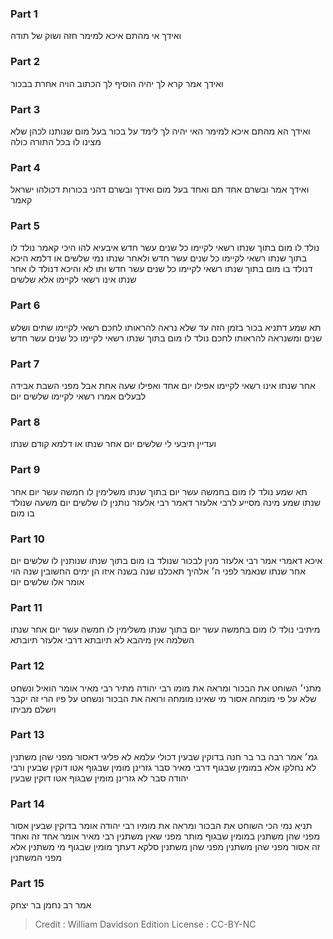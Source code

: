 
### Part 1
ואידך אי מהתם איכא למימר חזה ושוק של תודה

### Part 2
ואידך אמר קרא לך יהיה הוסיף לך הכתוב הויה אחרת בבכור

### Part 3
ואידך הא מהתם איכא למימר האי יהיה לך לימד על בכור בעל מום שנותנו לכהן שלא מצינו לו בכל התורה כולה

### Part 4
ואידך אמר ובשרם אחד תם ואחד בעל מום ואידך ובשרם דהני בכורות דכולהו ישראל קאמר

### Part 5
נולד לו מום בתוך שנתו רשאי לקיימו כל שנים עשר חדש איבעיא להו היכי קאמר נולד לו בתוך שנתו רשאי לקיימו כל שנים עשר חדש ולאחר שנתו נמי שלשים או דלמא היכא דנולד בו מום בתוך שנתו רשאי לקיימו כל שנים עשר חדש ותו לא והיכא דנולד לו אחר שנתו אינו רשאי לקיימו אלא שלשים

### Part 6
תא שמע דתניא בכור בזמן הזה עד שלא נראה להראותו לחכם רשאי לקיימו שתים ושלש שנים ומשנראה להראותו לחכם נולד לו מום בתוך שנתו רשאי לקיימו כל שנים עשר חדש

### Part 7
אחר שנתו אינו רשאי לקיימו אפילו יום אחד ואפילו שעה אחת אבל מפני השבת אבידה לבעלים אמרו רשאי לקיימו שלשים יום

### Part 8
ועדיין תיבעי לי שלשים יום אחר שנתו או דלמא קודם שנתו

### Part 9
תא שמע נולד לו מום בחמשה עשר יום בתוך שנתו משלימין לו חמשה עשר יום אחר שנתו שמע מינה מסייע לרבי אלעזר דאמר רבי אלעזר נותנין לו שלשים יום משעה שנולד בו מום

### Part 10
איכא דאמרי אמר רבי אלעזר מנין לבכור שנולד בו מום בתוך שנתו שנותנין לו שלשים יום אחר שנתו שנאמר לפני ה׳ אלהיך תאכלנו שנה בשנה איזו הן ימים החשובין שנה הוי אומר אלו שלשים יום

### Part 11
מיתיבי נולד לו מום בחמשה עשר יום בתוך שנתו משלימין לו חמשה עשר יום אחר שנתו השלמה אין מיהבא לא תיובתא דרבי אלעזר תיובתא

### Part 12
מתני׳ השוחט את הבכור ומראה את מומו רבי יהודה מתיר רבי מאיר אומר הואיל ונשחט שלא על פי מומחה אסור מי שאינו מומחה ורואה את הבכור ונשחט על פיו הרי זה יקבר וישלם מביתו

### Part 13
גמ׳ אמר רבה בר בר חנה בדוקין שבעין דכולי עלמא לא פליגי דאסור מפני שהן משתנין לא נחלקו אלא במומין שבגוף דרבי מאיר סבר גזרינן מומין שבגוף אטו דוקין שבעין ורבי יהודה סבר לא גזרינן מומין שבגוף אטו דוקין שבעין

### Part 14
תניא נמי הכי השוחט את הבכור ומראה את מומיו רבי יהודה אומר בדוקין שבעין אסור מפני שהן משתנין במומין שבגוף מותר מפני שאין משתנין רבי מאיר אומר אחד זה ואחד זה אסור מפני שהן משתנין מפני שהן משתנין סלקא דעתך מומין שבגוף מי משתנין אלא מפני המשתנין

### Part 15
אמר רב נחמן בר יצחק

>Credit : William Davidson Edition
>License : CC-BY-NC